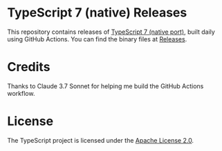 # TypeScript 7 (native) Releases

This repository contains releases of [TypeScript 7 (native port)](https://github.com/microsoft/typescript-go),
built daily using GitHub Actions.
You can find the binary files at [Releases](https://github.com/sxzz/tsgo-releases/releases).

# Credits

Thanks to Claude 3.7 Sonnet for helping me build the GitHub Actions workflow.

# License

The TypeScript project is licensed under the [Apache License 2.0](./LICENSE).
